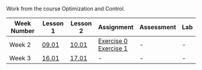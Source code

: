Work from the course Optimization and Control.

<table>
  <thead>
    <tr>
      <th>Week Number</th>
      <th>Lesson 1</th>
      <th>Lesson 2</th>
      <th>Assignment</th>
      <th>Assessment</th>
      <th>Lab</th>
    </tr>
  </thead>
  <tbody>
    <tr>
      <td>Week 2</td>
      <td><a href="pdf/l1.pdf">09.01</a></td>
      <td><a href="pdf/l2.pdf">10.01</a></td>
      <td>
        <a href="pdf/Ex0.pdf">Exercise 0</a>
        <br>
        <a href="pdf/Ex1.pdf">Exercise 1</a>
      </td>
      <td>-</td>
      <td>-</td>
    </tr>
    <tr>
      <td>Week 3</td>
      <td><a href="pdf/l3.pdf">16.01</a></td>
      <td><a href="pdf/l4.pdf">17.01</a></td>
      <td>-</td>
      <td>-</td>
      <td>-</td>
    </tr>
  </tbody>
</table>
